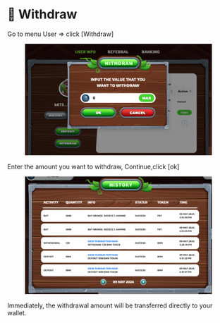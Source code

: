 # 🎏 Withdraw

Go to menu User => click \[Withdraw]

<figure><img src="../../.gitbook/assets/Screenshot 2024-05-13 132408.png" alt=""><figcaption></figcaption></figure>

Enter the amount you want to withdraw, Continue,click \[ok]

<figure><img src="../../.gitbook/assets/Screenshot 2024-05-10 084545 (1).png" alt=""><figcaption></figcaption></figure>

Immediately, the withdrawal amount will be transferred directly to your wallet.



